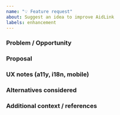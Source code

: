 ```yaml
---
name: "💡 Feature request"
about: Suggest an idea to improve AidLink
labels: enhancement
---
```


### Problem / Opportunity

### Proposal

### UX notes (a11y, i18n, mobile)

### Alternatives considered

### Additional context / references